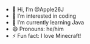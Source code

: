 - 👋 Hi, I’m @Apple26J
- 👀 I’m interested in coding
- 🌱 I’m currently learning Java
- 😄 Pronouns: he/him
- ⚡ Fun fact: I love Minecraft!

<!---
Apple26J/Apple26J is a ✨ special ✨ repository because its `README.md` (this file) appears on your GitHub profile.
You can click the Preview link to take a look at your changes.
--->
